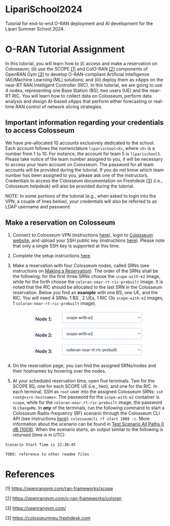 # LipariSchool2024
Tutorial for end-to-end O-RAN deployment and AI development for the Lipari Summer School 2024.


# O-RAN Tutorial Assignment

In this tutorial, you will learn how to (i) access and make a reservation on Colosseum; (ii) use the SCOPE [[1]](#cite_scope) and ColO-RAN [[2]](#cite_coloran) components of OpenRAN Gym [[3]](#cite_openrangym) to develop O-RAN-compliant Artificial Intelligence (AI)/Machine Learning (ML) solutions; and (iii) deploy them as xApps on the near-RT RAN Intelligent Controller (RIC). In this tutorial, we are going to use 4 nodes, representing one Base Station (BS), two users (UE) and the near-RT RIC. You will learn how to collect data on Colosseum, perform data analysis and design AI-based xApps that perform either forecasting or real-time RAN control of network slicing strategies.


## Important information regarding your credentials to access Colosseum

We have pre-allocated 10 accounts exclusively dedicated to the school. Each account follows the nomenclature `liparischool<X>`, where `<X>` is a number from 1 to 10. For instance, the account for team 5 is `liparischool5`. Please take notice of the team number assigned to you, it will be necessary to access your team account on Colosseum. The password for all team accounts will be provided during the tutorial. If you do not know which team number has been assigned to you, please ask one of the instructors. Credentials to access the Colosseum documentation on Freshdesk [[3]](#cite_freshdesk) (i.e., Colosseum helpdesk) will also be provided during the tutorial.

NOTE: In some portions of the tutorial (e.g., when asked to login into the VPN, a couple of lines below), your credentials will also be referred to as LDAP username and password.


## Make a reservation on Colosseum

1. Connect to Colosseum VPN (instructions [here](https://colosseumneu.freshdesk.com/support/solutions/articles/61000285824-cisco-anyconnect-remote-vpn-access)), login to [Colosseum website](https://experiments.colosseum.net), and upload your SSH public key (instructions [here](https://colosseumneu.freshdesk.com/support/solutions/articles/61000253402-upload-ssh-public-keys)). Please note that only a single SSH key is supported at this time.
2. Complete the setup instructions [here](https://colosseumneu.freshdesk.com/support/solutions/articles/61000253369-ssh-proxy-setup).
3. Make a reservation with four Colosseum nodes, called SRNs (see instructions on [Making a Reservation](https://colosseumneu.freshdesk.com/en/support/solutions/articles/61000253463-making-a-reservation-interactive-and-batch-mode-)). The order of the SRNs shall be the following: for the first three SRNs choose the `scope-with-e2` image, while for the forth choose the `coloran-near-rt-ric-prebuilt` image. It is noted that the RIC should be allocated to the last SRN in the Colosseum reservation. Below you find an **example** with one BS, one UE, and the RIC. You will need 4 SRNs: 1 BS , 2 UEs, 1 RIC (3x `scope-with-e2` images, 1 `coloran-near-rt-ric-prebuilt` image).

    <p align="center">
      <img src="images/order-SRNs.png" width="350" />
    </p>

4. On the reservation page, you can find the assigned SRNs/nodes and their hostnames by hovering over the nodes.
5. At your scheduled reservation time, open five terminals. Two for the SCOPE BS, one for each SCOPE UE (i.e., two), and one for the RIC. In each terminal, SSH as `root` user into the assigned Colosseum SRNs: `ssh root@<srn-hostname>`. The password for the `scope-with-e2` container is `scope`, while for the `coloran-near-rt-ric-prebuilt` image, the password is `ChangeMe`. In **_any_** of the terminals, run the following command to start a Colosseum Radio-frequency (RF) scenario through the Colosseum CLI API (see instructions [here](https://colosseumneu.freshdesk.com/en/support/solutions/articles/61000253397-colosseum-cli)): `colosseumcli rf start 1009 -c`. More information about the scenario can be found in [Test Scenario All Paths 0 dB (1009)](https://colosseumneu.freshdesk.com/support/solutions/articles/61000277641-test-scenario-all-paths-0-db-1009). When the scenario starts, an output similar to the following is returned (time is in UTC):


```
Scenario Start Time is 22:30:45
```

```
TODO: reference to other readme files
```


# References

<a id="cite_scope">[1]</a> https://openrangym.com/ran-frameworks/scope

<a id="cite_coloran">[2]</a> https://openrangym.com/o-ran-frameworks/coloran

<a id="cite_openrangym">[3]</a> https://openrangym.com/

<a id="cite_freshdesk">[3]</a> https://colosseumneu.freshdesk.com
